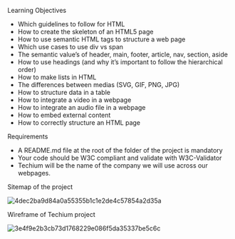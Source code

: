 Learning Objectives

- Which guidelines to follow for HTML
- How to create the skeleton of an HTML5 page
- How to use semantic HTML tags to structure a web page
- Which use cases to use div vs span
- The semantic value’s of header, main, footer, article, nav, section, aside
- How to use headings (and why it’s important to follow the hierarchical order)
- How to make lists in HTML
- The differences between medias (SVG, GIF, PNG, JPG)
- How to structure data in a table
- How to integrate a video in a webpage
- How to integrate an audio file in a webpage
- How to embed external content
- How to correctly structure an HTML page

Requirements

- A README.md file at the root of the folder of the project is mandatory
- Your code should be W3C compliant and validate with W3C-Validator
- Techium will be the name of the company we will use across our webpages.

Sitemap of the project

![4dec2ba9d84a0a55355b1c1e2de4c57854a2d35a](https://user-images.githubusercontent.com/85373056/180835427-e86d8b5c-32bd-4844-8f4d-b7b93cc258ef.png)

Wireframe of Techium project

![3e4f9e2b3cb73d1768229e086f5da35337be5c6c](https://user-images.githubusercontent.com/85373056/180835454-a0b29abb-fb19-4624-833f-17ab7466f55f.png)

